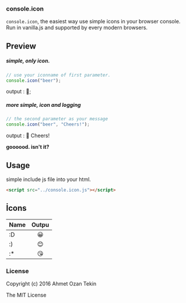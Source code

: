 ### console.icon

`console.icon`, the easiest way use simple icons in your browser console. Run in vanilla.js and supported by every modern browsers.

## Preview

##### simple, only icon.
```javascript
// use your iconname of first parameter.
console.icon("beer");
```
output : 🍺;

##### more simple, icon and logging
```javascript
// the second parameter as your message
console.icon("beer", "Cheers!");
```
output : 🍺 Cheers!

**goooood. isn't it?**


## Usage

simple include js file into your html.

```html
<script src="../console.icon.js"></script>
```

## İcons

| Name          | Outpu         |
| ------------- |:-------------:|
| :D            | 😀            |
| :)            | 😊            |
| :*            | 😘            |

### License
Copyright (c) 2016 Ahmet Ozan Tekin

The MIT License

